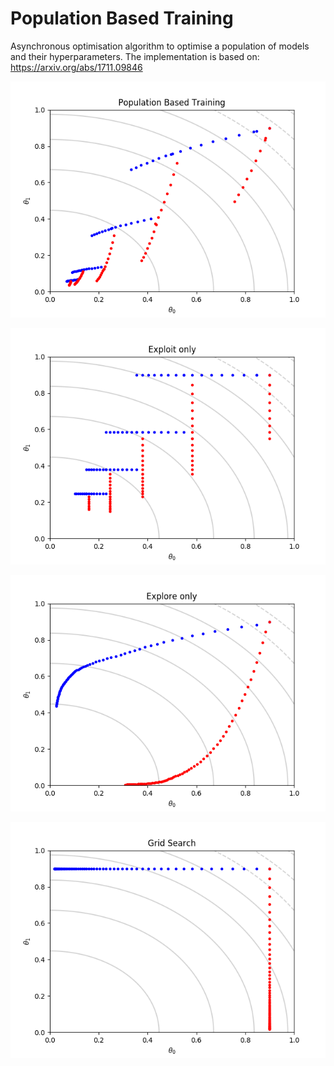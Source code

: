 # Population Based Training

Asynchronous optimisation algorithm to optimise a population of models and their hyperparameters.
The implementation is based on: https://arxiv.org/abs/1711.09846


![alt text](Population_Based_Training.png)

![alt text](Exploit_only.png)

![alt text](Explore_only.png)

![alt text](Grid_Search.png)

